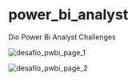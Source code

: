 # power_bi_analyst
Dio Power Bi Analyst Challenges

![desafio_pwbi_page_1](https://github.com/cyopse/power_bi_analyst/assets/70291505/f45b65f7-bcf8-4faa-8177-47a9c0dfb700)

![desafio_pwbi_page_2](https://github.com/cyopse/power_bi_analyst/assets/70291505/501755da-3f7a-401a-9441-c250b4ff3ec8)
